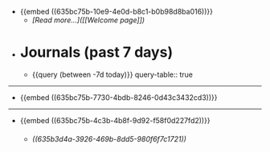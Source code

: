 - {{embed ((635bc75b-10e9-4e0d-b8c1-b0b98d8ba016))}}
	- *[Read more...]([[Welcome page]])*
- # **Journals** (past 7 days)
	- {{query (between -7d today)}}
	  query-table:: true
- ---
- {{embed ((635bc75b-7730-4bdb-8246-0d43c3432cd3))}}
- ---
- {{embed ((635bc75b-4c3b-4b8f-9d92-f58f0d227fd2))}}
	- ###### ((635b3d4a-3926-469b-8dd5-980f6f7c1721))